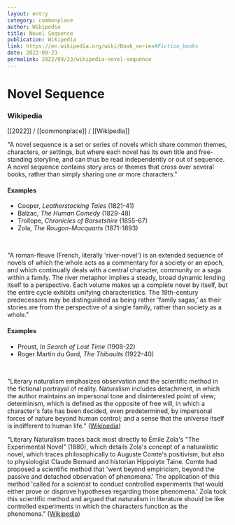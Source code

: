 ```yaml
---
layout: entry
category: commonplace
author: Wikipedia
title: Novel Sequence
publication: Wikipedia
link: https://en.wikipedia.org/wiki/Book_series#Fiction_books
date: 2022-09-23
permalink: 2022/09/23/wikipedia-novel-sequence
---
```


# Novel Sequence

### Wikipedia

[[2022]] / [[commonplace]] / [[Wikipedia]]

"A novel sequence is a set or series of novels which share common themes, characters, or settings, but where each novel has its own title and free-standing storyline, and can thus be read independently or out of sequence. A novel sequence contains story arcs or themes that cross over several books, rather than simply sharing one or more characters."

#### Examples

* Cooper, *Leatherstocking Tales* (1821-41)
* Balzac, *The Human Comedy* (1829-48)
* Trollope, *Chronicles of Barsetshire* (1855-67)
* Zola, *The Rougon-Macquarts* (1871-1893)

<br>

"A roman-fleuve (French, literally 'river-novel') is an extended sequence of novels of which the whole acts as a commentary for a society or an epoch, and which continually deals with a central character, community or a saga within a family. The river metaphor implies a steady, broad dynamic lending itself to a perspective. Each volume makes up a complete novel by itself, but the entire cycle exhibits unifying characteristics. The 19th-century predecessors may be distinguished as being rather 'family sagas,' as their stories are from the perspective of a single family, rather than society as a whole."

#### Examples

* Proust, *In Search of Lost Time* (1908-22)
* Roger Martin du Gard, *The Thibaults* (1922–40)

<br>

"Literary naturalism emphasizes observation and the scientific method in the fictional portrayal of reality. Naturalism includes detachment, in which the author maintains an impersonal tone and disinterested point of view; determinism, which is defined as the opposite of free will, in which a character's fate has been decided, even predetermined, by impersonal forces of nature beyond human control; and a sense that the universe itself is indifferent to human life." ([Wikipedia](https://en.wikipedia.org/wiki/Naturalism_(literature)))

"Literary Naturalism traces back most directly to Émile Zola's "The Experimental Novel" (1880), which details Zola's concept of a naturalistic novel, which traces philosophically to Auguste Comte's positivism, but also to physiologist Claude Bernard and historian Hippolyte Taine. Comte had proposed a scientific method that 'went beyond empiricism, beyond the passive and detached observation of phenomena.' The application of this method 'called for a scientist to conduct controlled experiments that would either prove or disprove hypotheses regarding those phenomena.' Zola took this scientific method and argued that naturalism in literature should be like controlled experiments in which the characters function as the phenomena." ([Wikipedia](https://en.wikipedia.org/wiki/Naturalism_(literature)))
